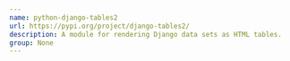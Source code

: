```yaml
---
name: python-django-tables2
url: https://pypi.org/project/django-tables2/
description: A module for rendering Django data sets as HTML tables.
group: None
---
```

